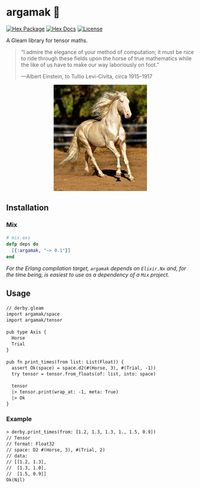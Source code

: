 # argamak 🐎

[![Hex Package](https://img.shields.io/hexpm/v/argamak?color=ffaff3&label=%F0%9F%93%A6)](https://hex.pm/packages/argamak)
[![Hex Docs](https://img.shields.io/badge/hex-docs-ffaff3?label=%F0%9F%93%9A)](https://hexdocs.pm/argamak/)
[![License](https://img.shields.io/hexpm/l/argamak?color=ffaff3&label=%F0%9F%93%83)](https://hex.pm/packages/argamak)

A Gleam library for tensor maths.

> “I admire the elegance of your method of computation; it must be nice to ride
> through these fields upon the horse of true mathematics while the like of us
> have to make our way laboriously on foot.”
>
> —Albert Einstein, to Tullio Levi-Civita, circa 1915–1917

<p align="center" width="100%"><img alt="Argamak: A shiny steed." src="https://github.com/tynanbe/argamak/raw/main/argamak.jpg" width="250"></p>

## Installation

### Mix

```elixir
# mix.exs
defp deps do
  [{:argamak, "~> 0.1"}]
end
```

*For the Erlang compilation target, `argamak` depends on `Elixir.Nx` and, for
the time being, is easiest to use as a dependency of a `Mix` project.*

## Usage

```gleam
// derby.gleam
import argamak/space
import argamak/tensor

pub type Axis {
  Horse
  Trial
}

pub fn print_times(from list: List(Float)) {
  assert Ok(space) = space.d2(#(Horse, 3), #(Trial, -1))
  try tensor = tensor.from_floats(of: list, into: space)

  tensor
  |> tensor.print(wrap_at: -1, meta: True)
  |> Ok
}
```

### Example

```gleam
> derby.print_times(from: [1.2, 1.3, 1.3, 1., 1.5, 0.9])
// Tensor
// format: Float32
// space: D2 #(Horse, 3), #(Trial, 2)
// data:
// [[1.2, 1.3],
//  [1.3, 1.0],
//  [1.5, 0.9]]
Ok(Nil)
```
